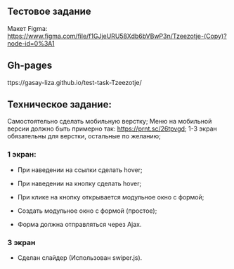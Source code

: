 ## Тестовое задание
Макет Figma: https://www.figma.com/file/f1GJjeURU58Xdb6bVBwP3n/Tzeezotje-(Copy)?node-id=0%3A1

## Gh-pages
ttps://gasay-liza.github.io/test-task-Tzeezotje/
## Техническое задание:
Самостоятельно сделать мобильную верстку;
Меню на мобильной версии должно быть примерно так: https://prnt.sc/26tpvgd;
1-3 экран обязательны для верстки, остальные по желанию;
### 1 экран:

- При наведении на ссылки сделать hover;

- При наведении на кнопку сделать hover;

- При клике на кнопку открывается модульное окно с формой;

- Создать модульное окно с формой (простое);

- Форма должна отправляться через Ajax.

### 3 экран

- Сделан слайдер (Использован swiper.js).